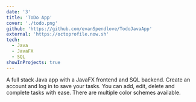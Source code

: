 ```yaml
---
date: '3'
title: 'ToDo App'
cover: './todo.png'
github: 'https://github.com/evanSpendlove/TodoJavaApp'
external: 'https://octoprofile.now.sh'
tech:
  - Java
  - JavaFX
  - SQL
showInProjects: true
---
```


A full stack Java app with a JavaFX frontend and SQL backend. Create an account and log in to save your tasks. You can add, edit, delete and complete tasks with ease. There are multiple color schemes available.
